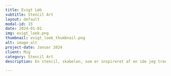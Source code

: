 ```yaml
---
title: Evigt Løb
subtitle: Stencil Art
layout: default
modal-id: 15
date: 2024-01-01
img: evigt_loeb.png
thumbnail: evigt_loeb_thumbnail.png
alt: image-alt
project-date: Januar 2024
client: Mig
category: Stencil Art
description: En stencil, skabelon, som er inspireret af en ide jeg troede jeg fik, men så var symbolet med de evigt løbende ben åbenbart allerede en ting. 

---
```

